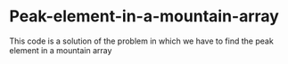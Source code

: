 # Peak-element-in-a-mountain-array
This code is a solution of the problem  in which we have to find the peak element in a mountain array
